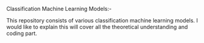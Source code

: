 Classification Machine Learning Models:-

This repository consists of various classification machine learning models. 
I would like to explain this will cover all the theoretical understanding and  coding part.
